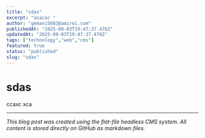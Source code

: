 ```yaml
---
title: "sdas"
excerpt: "asacac "
author: "gemani5683@amirei.com"
publishedAt: "2025-08-03T19:47:37.476Z"
updatedAt: "2025-08-03T19:47:37.476Z"
tags: ["technology","web","cms"]
featured: true
status: "published"
slug: "sdas"
---
```


# sdas

ccaxc xca

---

*This blog post was created using the flat-file headless CMS system. All content is stored directly on GitHub as markdown files.*